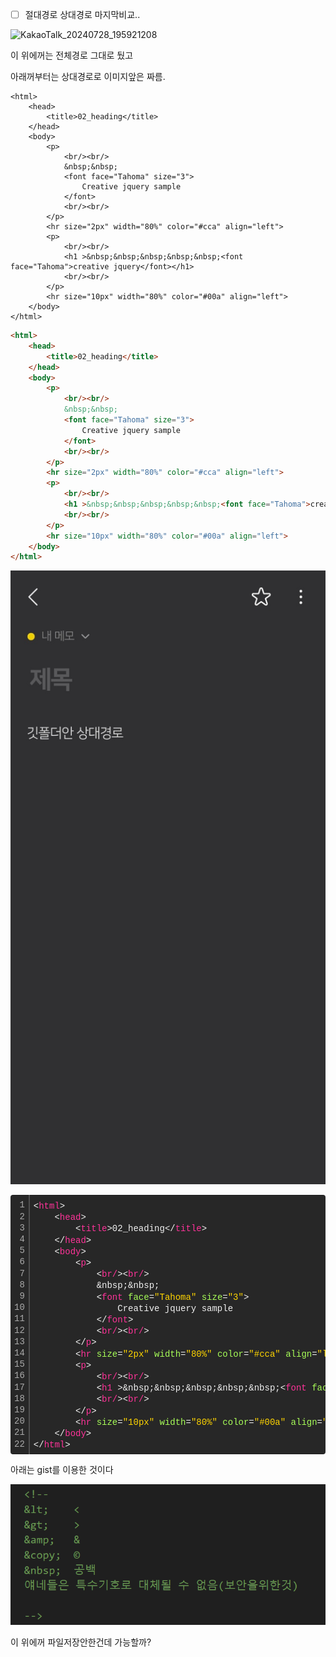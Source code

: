 - [ ] 절대경로 상대경로 마지막비교.. 




![KakaoTalk_20240728_195921208](C:\bmnbjo\bmnbjo-github-blog\bmnbjo.github.io\images\2024-07-28-img\KakaoTalk_20240728_195921208.jpg)



이 위에꺼는 전체경로 그대로 뒀고 

아래꺼부터는 상대경로로 이미지앞은 짜름.



```
<html>
    <head>
        <title>02_heading</title>
    </head>
    <body>
        <p>
            <br/><br/>
            &nbsp;&nbsp;
            <font face="Tahoma" size="3">
                Creative jquery sample
            </font> 
            <br/><br/>
        </p>
        <hr size="2px" width="80%" color="#cca" align="left">
        <p>
            <br/><br/>
            <h1 >&nbsp;&nbsp;&nbsp;&nbsp;&nbsp;<font face="Tahoma">creative jquery</font></h1>
            <br/><br/>
        </p>
        <hr size="10px" width="80%" color="#00a" align="left">
    </body>
</html>
```



```HTML
<html>
    <head>
        <title>02_heading</title>
    </head>
    <body>
        <p>
            <br/><br/>
            &nbsp;&nbsp;
            <font face="Tahoma" size="3">
                Creative jquery sample
            </font> 
            <br/><br/>
        </p>
        <hr size="2px" width="80%" color="#cca" align="left">
        <p>
            <br/><br/>
            <h1 >&nbsp;&nbsp;&nbsp;&nbsp;&nbsp;<font face="Tahoma">creative jquery</font></h1>
            <br/><br/>
        </p>
        <hr size="10px" width="80%" color="#00a" align="left">
    </body>
</html>
```

![KakaoTalk_20240728_195921208_01](\images\2024-07-28-img\KakaoTalk_20240728_195921208_01.jpg)





<div class="colorscripter-code" style="color:#f0f0f0;font-family:Consolas, 'Liberation Mono', Menlo, Courier, monospace !important; position:relative !important;overflow:auto"><table class="colorscripter-code-table" style="margin:0;padding:0;border:none;background-color:#272727;border-radius:4px;" cellspacing="0" cellpadding="0"><tr><td style="padding:6px;border-right:2px solid #4f4f4f"><div style="margin:0;padding:0;word-break:normal;text-align:right;color:#aaa;font-family:Consolas, 'Liberation Mono', Menlo, Courier, monospace !important;line-height:130%"><div style="line-height:130%">1</div><div style="line-height:130%">2</div><div style="line-height:130%">3</div><div style="line-height:130%">4</div><div style="line-height:130%">5</div><div style="line-height:130%">6</div><div style="line-height:130%">7</div><div style="line-height:130%">8</div><div style="line-height:130%">9</div><div style="line-height:130%">10</div><div style="line-height:130%">11</div><div style="line-height:130%">12</div><div style="line-height:130%">13</div><div style="line-height:130%">14</div><div style="line-height:130%">15</div><div style="line-height:130%">16</div><div style="line-height:130%">17</div><div style="line-height:130%">18</div><div style="line-height:130%">19</div><div style="line-height:130%">20</div><div style="line-height:130%">21</div><div style="line-height:130%">22</div></div></td><td style="padding:6px 0;text-align:left"><div style="margin:0;padding:0;color:#f0f0f0;font-family:Consolas, 'Liberation Mono', Menlo, Courier, monospace !important;line-height:130%"><div style="padding:0 6px; white-space:pre; line-height:130%"><span style="color:#f0f0f0">&lt;</span><span style="color:#ff3399">html</span><span style="color:#f0f0f0">&gt;</span></div><div style="padding:0 6px; white-space:pre; line-height:130%">&nbsp;&nbsp;&nbsp;&nbsp;<span style="color:#f0f0f0">&lt;</span><span style="color:#ff3399">head</span><span style="color:#f0f0f0">&gt;</span></div><div style="padding:0 6px; white-space:pre; line-height:130%">&nbsp;&nbsp;&nbsp;&nbsp;&nbsp;&nbsp;&nbsp;&nbsp;<span style="color:#f0f0f0">&lt;</span><span style="color:#ff3399">title</span><span style="color:#f0f0f0">&gt;</span>02_heading<span style="color:#f0f0f0">&lt;</span><span style="color:#f0f0f0">/</span><span style="color:#ff3399">title</span><span style="color:#f0f0f0">&gt;</span></div><div style="padding:0 6px; white-space:pre; line-height:130%">&nbsp;&nbsp;&nbsp;&nbsp;<span style="color:#f0f0f0">&lt;</span><span style="color:#f0f0f0">/</span><span style="color:#ff3399">head</span><span style="color:#f0f0f0">&gt;</span></div><div style="padding:0 6px; white-space:pre; line-height:130%">&nbsp;&nbsp;&nbsp;&nbsp;<span style="color:#f0f0f0">&lt;</span><span style="color:#ff3399">body</span><span style="color:#f0f0f0">&gt;</span></div><div style="padding:0 6px; white-space:pre; line-height:130%">&nbsp;&nbsp;&nbsp;&nbsp;&nbsp;&nbsp;&nbsp;&nbsp;<span style="color:#f0f0f0">&lt;</span><span style="color:#ff3399">p</span><span style="color:#f0f0f0">&gt;</span></div><div style="padding:0 6px; white-space:pre; line-height:130%">&nbsp;&nbsp;&nbsp;&nbsp;&nbsp;&nbsp;&nbsp;&nbsp;&nbsp;&nbsp;&nbsp;&nbsp;<span style="color:#f0f0f0">&lt;</span><span style="color:#ff3399">br/</span><span style="color:#f0f0f0">&gt;</span><span style="color:#f0f0f0">&lt;</span><span style="color:#ff3399">br/</span><span style="color:#f0f0f0">&gt;</span></div><div style="padding:0 6px; white-space:pre; line-height:130%">&nbsp;&nbsp;&nbsp;&nbsp;&nbsp;&nbsp;&nbsp;&nbsp;&nbsp;&nbsp;&nbsp;&nbsp;&amp;nbsp;&amp;nbsp;</div><div style="padding:0 6px; white-space:pre; line-height:130%">&nbsp;&nbsp;&nbsp;&nbsp;&nbsp;&nbsp;&nbsp;&nbsp;&nbsp;&nbsp;&nbsp;&nbsp;<span style="color:#f0f0f0">&lt;</span><span style="color:#ff3399">font</span>&nbsp;<span style="color:#a8ff58">face</span>=<span style="color:#ffd500">"Tahoma"</span><span style="color:#a8ff58"></span>&nbsp;<span style="color:#a8ff58">size</span>=<span style="color:#ffd500">"3"</span><span style="color:#a8ff58"></span><span style="color:#f0f0f0">&gt;</span></div><div style="padding:0 6px; white-space:pre; line-height:130%">&nbsp;&nbsp;&nbsp;&nbsp;&nbsp;&nbsp;&nbsp;&nbsp;&nbsp;&nbsp;&nbsp;&nbsp;&nbsp;&nbsp;&nbsp;&nbsp;Creative&nbsp;jquery&nbsp;sample</div><div style="padding:0 6px; white-space:pre; line-height:130%">&nbsp;&nbsp;&nbsp;&nbsp;&nbsp;&nbsp;&nbsp;&nbsp;&nbsp;&nbsp;&nbsp;&nbsp;<span style="color:#f0f0f0">&lt;</span><span style="color:#f0f0f0">/</span><span style="color:#ff3399">font</span><span style="color:#f0f0f0">&gt;</span>&nbsp;</div><div style="padding:0 6px; white-space:pre; line-height:130%">&nbsp;&nbsp;&nbsp;&nbsp;&nbsp;&nbsp;&nbsp;&nbsp;&nbsp;&nbsp;&nbsp;&nbsp;<span style="color:#f0f0f0">&lt;</span><span style="color:#ff3399">br/</span><span style="color:#f0f0f0">&gt;</span><span style="color:#f0f0f0">&lt;</span><span style="color:#ff3399">br/</span><span style="color:#f0f0f0">&gt;</span></div><div style="padding:0 6px; white-space:pre; line-height:130%">&nbsp;&nbsp;&nbsp;&nbsp;&nbsp;&nbsp;&nbsp;&nbsp;<span style="color:#f0f0f0">&lt;</span><span style="color:#f0f0f0">/</span><span style="color:#ff3399">p</span><span style="color:#f0f0f0">&gt;</span></div><div style="padding:0 6px; white-space:pre; line-height:130%">&nbsp;&nbsp;&nbsp;&nbsp;&nbsp;&nbsp;&nbsp;&nbsp;<span style="color:#f0f0f0">&lt;</span><span style="color:#ff3399">hr</span>&nbsp;<span style="color:#a8ff58">size</span>=<span style="color:#ffd500">"2px"</span><span style="color:#a8ff58"></span>&nbsp;<span style="color:#a8ff58">width</span>=<span style="color:#ffd500">"80%"</span><span style="color:#a8ff58"></span>&nbsp;<span style="color:#a8ff58">color</span>=<span style="color:#ffd500">"#cca"</span><span style="color:#a8ff58"></span>&nbsp;<span style="color:#a8ff58">align</span>=<span style="color:#ffd500">"left"</span><span style="color:#a8ff58"></span><span style="color:#f0f0f0">&gt;</span></div><div style="padding:0 6px; white-space:pre; line-height:130%">&nbsp;&nbsp;&nbsp;&nbsp;&nbsp;&nbsp;&nbsp;&nbsp;<span style="color:#f0f0f0">&lt;</span><span style="color:#ff3399">p</span><span style="color:#f0f0f0">&gt;</span></div><div style="padding:0 6px; white-space:pre; line-height:130%">&nbsp;&nbsp;&nbsp;&nbsp;&nbsp;&nbsp;&nbsp;&nbsp;&nbsp;&nbsp;&nbsp;&nbsp;<span style="color:#f0f0f0">&lt;</span><span style="color:#ff3399">br/</span><span style="color:#f0f0f0">&gt;</span><span style="color:#f0f0f0">&lt;</span><span style="color:#ff3399">br/</span><span style="color:#f0f0f0">&gt;</span></div><div style="padding:0 6px; white-space:pre; line-height:130%">&nbsp;&nbsp;&nbsp;&nbsp;&nbsp;&nbsp;&nbsp;&nbsp;&nbsp;&nbsp;&nbsp;&nbsp;<span style="color:#f0f0f0">&lt;</span><span style="color:#ff3399">h1</span>&nbsp;<span style="color:#a8ff58"></span><span style="color:#f0f0f0">&gt;</span>&amp;nbsp;&amp;nbsp;&amp;nbsp;&amp;nbsp;&amp;nbsp;<span style="color:#f0f0f0">&lt;</span><span style="color:#ff3399">font</span>&nbsp;<span style="color:#a8ff58">face</span>=<span style="color:#ffd500">"Tahoma"</span><span style="color:#a8ff58"></span><span style="color:#f0f0f0">&gt;</span>creative&nbsp;jquery<span style="color:#f0f0f0">&lt;</span><span style="color:#f0f0f0">/</span><span style="color:#ff3399">font</span><span style="color:#f0f0f0">&gt;</span><span style="color:#f0f0f0">&lt;</span><span style="color:#f0f0f0">/</span><span style="color:#ff3399">h1</span><span style="color:#f0f0f0">&gt;</span></div><div style="padding:0 6px; white-space:pre; line-height:130%">&nbsp;&nbsp;&nbsp;&nbsp;&nbsp;&nbsp;&nbsp;&nbsp;&nbsp;&nbsp;&nbsp;&nbsp;<span style="color:#f0f0f0">&lt;</span><span style="color:#ff3399">br/</span><span style="color:#f0f0f0">&gt;</span><span style="color:#f0f0f0">&lt;</span><span style="color:#ff3399">br/</span><span style="color:#f0f0f0">&gt;</span></div><div style="padding:0 6px; white-space:pre; line-height:130%">&nbsp;&nbsp;&nbsp;&nbsp;&nbsp;&nbsp;&nbsp;&nbsp;<span style="color:#f0f0f0">&lt;</span><span style="color:#f0f0f0">/</span><span style="color:#ff3399">p</span><span style="color:#f0f0f0">&gt;</span></div><div style="padding:0 6px; white-space:pre; line-height:130%">&nbsp;&nbsp;&nbsp;&nbsp;&nbsp;&nbsp;&nbsp;&nbsp;<span style="color:#f0f0f0">&lt;</span><span style="color:#ff3399">hr</span>&nbsp;<span style="color:#a8ff58">size</span>=<span style="color:#ffd500">"10px"</span><span style="color:#a8ff58"></span>&nbsp;<span style="color:#a8ff58">width</span>=<span style="color:#ffd500">"80%"</span><span style="color:#a8ff58"></span>&nbsp;<span style="color:#a8ff58">color</span>=<span style="color:#ffd500">"#00a"</span><span style="color:#a8ff58"></span>&nbsp;<span style="color:#a8ff58">align</span>=<span style="color:#ffd500">"left"</span><span style="color:#a8ff58"></span><span style="color:#f0f0f0">&gt;</span></div><div style="padding:0 6px; white-space:pre; line-height:130%">&nbsp;&nbsp;&nbsp;&nbsp;<span style="color:#f0f0f0">&lt;</span><span style="color:#f0f0f0">/</span><span style="color:#ff3399">body</span><span style="color:#f0f0f0">&gt;</span></div><div style="padding:0 6px; white-space:pre; line-height:130%"><span style="color:#f0f0f0">&lt;</span><span style="color:#f0f0f0">/</span><span style="color:#ff3399">html</span><span style="color:#f0f0f0">&gt;</span></div></div><div style="text-align:right;margin-top:-13px;margin-right:5px;font-size:9px;font-style:italic"><a href="http://colorscripter.com/info#e" target="_blank" style="color:#4f4f4ftext-decoration:none">Colored by Color Scripter</a></div></td><td style="vertical-align:bottom;padding:0 2px 4px 0"><a href="http://colorscripter.com/info#e" target="_blank" style="text-decoration:none;color:white"><span style="font-size:9px;word-break:normal;background-color:#4f4f4f;color:white;border-radius:10px;padding:1px">cs</span></a></td></tr></table></div>









아래는 gist를 이용한 것이다



<script src="https://gist.github.com/bmnbjo/30a6e8c68175d40b45d835b10e163a2c.js"></script>





![image-20240728210023357](\images\2024-07-28-img\image-20240728210023357.png)



이 위에꺼 파일저장안한건데 가능할까?